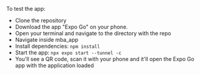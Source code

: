 To test the app:
- Clone the repository
- Download the app "Expo Go" on your phone.
- Open your terminal and navigate to the directory with the repo
- Navigate inside mba_app
- Install dependencies: `npm install`
- Start the app: `npx expo start --tunnel -c`
- You'll see a QR code, scan it with your phone and it'll open the Expo Go app with the application loaded
